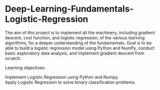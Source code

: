 # Deep-Learning-Fundamentals-Logistic-Regression
The aim of this project is to implement all the machinery, including gradient descent, cost function, and logistic regression, of the various learning algorithms, for a deeper understanding of the fundamentals. Goal is to be able to build a logistic regression model using Python and NumPy, conduct basic exploratory data analysis, and implement gradient descent from scratch.
 
Learning objectives:

Implement Logistic Regression using Python and Numpy.  
Apply Logistic Regression to solve binary classification problems.
